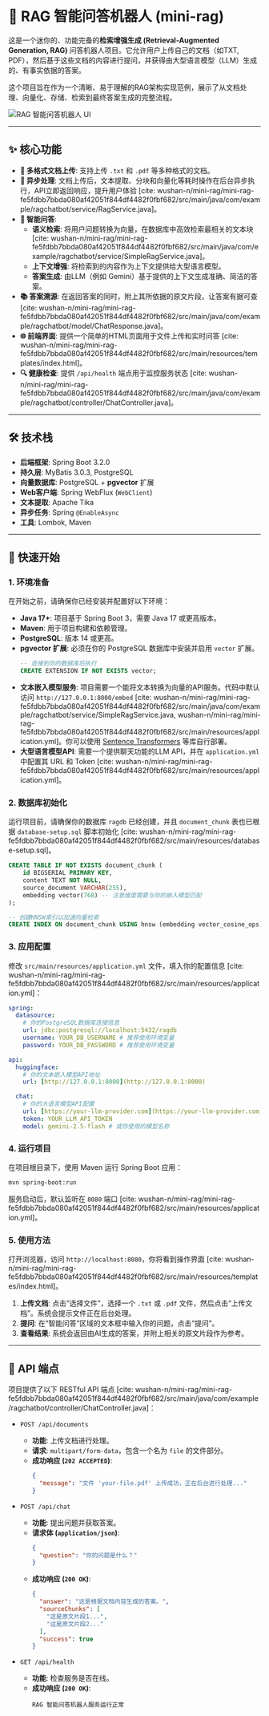# 🤖 RAG 智能问答机器人 (mini-rag)

这是一个迷你的、功能完备的**检索增强生成 (Retrieval-Augmented Generation, RAG)** 问答机器人项目。它允许用户上传自己的文档（如TXT, PDF），然后基于这些文档的内容进行提问，并获得由大型语言模型（LLM）生成的、有事实依据的答案。

这个项目旨在作为一个清晰、易于理解的RAG架构实现范例，展示了从文档处理、向量化、存储、检索到最终答案生成的完整流程。

![RAG 智能问答机器人 UI](https://raw.githubusercontent.com/wushan-n/my-pic-repo/main/img/20240722100808.png)

---

## ✨ 核心功能

* **📄 多格式文档上传**: 支持上传 `.txt` 和 `.pdf` 等多种格式的文档。
* **🚀 异步处理**: 文档上传后，文本提取、分块和向量化等耗时操作在后台异步执行，API立即返回响应，提升用户体验 [cite: wushan-n/mini-rag/mini-rag-fe5fdbb7bbda080af42051f844df4482f0fbf682/src/main/java/com/example/ragchatbot/service/RagService.java]。
* **🧠 智能问答**:
    * **语义检索**: 将用户问题转换为向量，在数据库中高效检索最相关的文本块 [cite: wushan-n/mini-rag/mini-rag-fe5fdbb7bbda080af42051f844df4482f0fbf682/src/main/java/com/example/ragchatbot/service/SimpleRagService.java]。
    * **上下文增强**: 将检索到的内容作为上下文提供给大型语言模型。
    * **答案生成**: 由LLM（例如 Gemini）基于提供的上下文生成准确、简洁的答案。
* **📚 答案溯源**: 在返回答案的同时，附上其所依据的原文片段，让答案有据可查 [cite: wushan-n/mini-rag/mini-rag-fe5fdbb7bbda080af42051f844df4482f0fbf682/src/main/java/com/example/ragchatbot/model/ChatResponse.java]。
* **🌐 前端界面**: 提供一个简单的HTML页面用于文件上传和实时问答 [cite: wushan-n/mini-rag/mini-rag-fe5fdbb7bbda080af42051f844df4482f0fbf682/src/main/resources/templates/index.html]。
* **🔍 健康检查**: 提供 `/api/health` 端点用于监控服务状态 [cite: wushan-n/mini-rag/mini-rag-fe5fdbb7bbda080af42051f844df4482f0fbf682/src/main/java/com/example/ragchatbot/controller/ChatController.java]。

---

## 🛠️ 技术栈

* **后端框架**: Spring Boot 3.2.0
* **持久层**: MyBatis 3.0.3, PostgreSQL
* **向量数据库**: PostgreSQL + **pgvector** 扩展
* **Web客户端**: Spring WebFlux (`WebClient`)
* **文本提取**: Apache Tika
* **异步任务**: Spring `@EnableAsync`
* **工具**: Lombok, Maven

---

## 🚀 快速开始

### 1. 环境准备

在开始之前，请确保你已经安装并配置好以下环境：

* **Java 17+**: 项目基于 Spring Boot 3，需要 Java 17 或更高版本。
* **Maven**: 用于项目构建和依赖管理。
* **PostgreSQL**: 版本 14 或更高。
* **pgvector 扩展**: 必须在你的 PostgreSQL 数据库中安装并启用 `vector` 扩展。
    ```sql
    -- 连接到你的数据库后执行
    CREATE EXTENSION IF NOT EXISTS vector;
    ```
* **文本嵌入模型服务**: 项目需要一个能将文本转换为向量的API服务。代码中默认访问 `http://127.0.0.1:8000/embed` [cite: wushan-n/mini-rag/mini-rag-fe5fdbb7bbda080af42051f844df4482f0fbf682/src/main/java/com/example/ragchatbot/service/SimpleRagService.java, wushan-n/mini-rag/mini-rag-fe5fdbb7bbda080af42051f844df4482f0fbf682/src/main/resources/application.yml]。你可以使用 [Sentence Transformers](https://www.sbert.net/) 等库自行部署。
* **大型语言模型API**: 需要一个提供聊天功能的LLM API，并在 `application.yml` 中配置其 URL 和 Token [cite: wushan-n/mini-rag/mini-rag-fe5fdbb7bbda080af42051f844df4482f0fbf682/src/main/resources/application.yml]。

### 2. 数据库初始化

运行项目前，请确保你的数据库 `ragdb` 已经创建，并且 `document_chunk` 表也已根据 `database-setup.sql` 脚本初始化 [cite: wushan-n/mini-rag/mini-rag-fe5fdbb7bbda080af42051f844df4482f0fbf682/src/main/resources/database-setup.sql]。

```sql
CREATE TABLE IF NOT EXISTS document_chunk (
    id BIGSERIAL PRIMARY KEY,
    content TEXT NOT NULL,
    source_document VARCHAR(255),
    embedding vector(768) -- 注意维度需要与你的嵌入模型匹配
);

-- 创建HNSW索引以加速向量检索
CREATE INDEX ON document_chunk USING hnsw (embedding vector_cosine_ops);
```

### 3. 应用配置

修改 `src/main/resources/application.yml` 文件，填入你的配置信息 [cite: wushan-n/mini-rag/mini-rag-fe5fdbb7bbda080af42051f844df4482f0fbf682/src/main/resources/application.yml]：

```yaml
spring:
  datasource:
    # 你的PostgreSQL数据库连接信息
    url: jdbc:postgresql://localhost:5432/ragdb
    username: YOUR_DB_USERNAME # 推荐使用环境变量
    password: YOUR_DB_PASSWORD # 推荐使用环境变量

api:
  huggingface:
    # 你的文本嵌入模型API地址
    url: [http://127.0.0.1:8000](http://127.0.0.1:8000)

  chat:
    # 你的大语言模型API配置
    url: [https://your-llm-provider.com](https://your-llm-provider.com)
    token: YOUR_LLM_API_TOKEN
    model: gemini-2.5-flash # 或你使用的模型名称
```

### 4. 运行项目

在项目根目录下，使用 Maven 运行 Spring Boot 应用：

```bash
mvn spring-boot:run
```

服务启动后，默认监听在 `8080` 端口 [cite: wushan-n/mini-rag/mini-rag-fe5fdbb7bbda080af42051f844df4482f0fbf682/src/main/resources/application.yml]。

### 5. 使用方法

打开浏览器，访问 `http://localhost:8080`，你将看到操作界面 [cite: wushan-n/mini-rag/mini-rag-fe5fdbb7bbda080af42051f844df4482f0fbf682/src/main/resources/templates/index.html]。

1.  **上传文档**: 点击“选择文件”，选择一个 `.txt` 或 `.pdf` 文件，然后点击“上传文档”。系统会提示文件正在后台处理。
2.  **提问**: 在“智能问答”区域的文本框中输入你的问题，点击“提问”。
3.  **查看结果**: 系统会返回由AI生成的答案，并附上相关的原文片段作为参考。

---

## 📖 API 端点

项目提供了以下 RESTful API 端点 [cite: wushan-n/mini-rag/mini-rag-fe5fdbb7bbda080af42051f844df4482f0fbf682/src/main/java/com/example/ragchatbot/controller/ChatController.java]：

* `POST /api/documents`
    * **功能**: 上传文档进行处理。
    * **请求**: `multipart/form-data`，包含一个名为 `file` 的文件部分。
    * **成功响应 (`202 ACCEPTED`)**:
        ```json
        {
          "message": "文件 'your-file.pdf' 上传成功，正在后台进行处理..."
        }
        ```

* `POST /api/chat`
    * **功能**: 提出问题并获取答案。
    * **请求体 (`application/json`)**:
        ```json
        {
          "question": "你的问题是什么？"
        }
        ```
    * **成功响应 (`200 OK`)**:
        ```json
        {
          "answer": "这是根据文档内容生成的答案。",
          "sourceChunks": [
            "这是原文片段1...",
            "这是原文片段2..."
          ],
          "success": true
        }
        ```

* `GET /api/health`
    * **功能**: 检查服务是否在线。
    * **成功响应 (`200 OK`)**:
        ```text
        RAG 智能问答机器人服务运行正常
        
